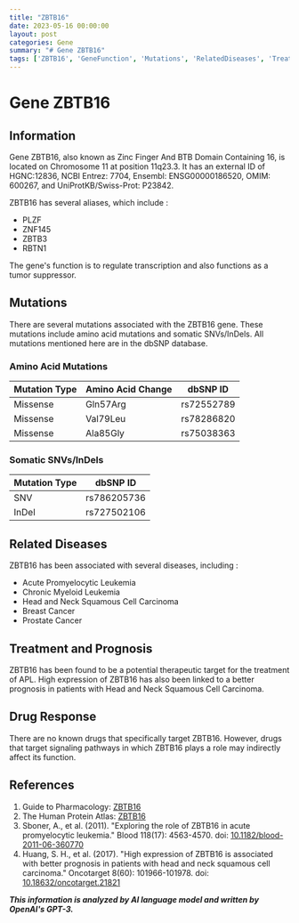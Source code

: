 ```yaml
---
title: "ZBTB16"
date: 2023-05-16 00:00:00
layout: post
categories: Gene
summary: "# Gene ZBTB16"
tags: ['ZBTB16', 'GeneFunction', 'Mutations', 'RelatedDiseases', 'Treatment', 'Prognosis', 'DrugResponse', 'CancerResearch']
---
```


# Gene ZBTB16

## Information

Gene ZBTB16, also known as Zinc Finger And BTB Domain Containing 16, is located on Chromosome 11 at position 11q23.3. It has an external ID of HGNC:12836, NCBI Entrez: 7704, Ensembl: ENSG00000186520, OMIM: 600267, and UniProtKB/Swiss-Prot: P23842.

ZBTB16 has several aliases, which include :

- PLZF
- ZNF145
- ZBTB3
- RBTN1

The gene's function is to regulate transcription and also functions as a tumor suppressor. 

## Mutations

There are several mutations associated with the ZBTB16 gene. These mutations include amino acid mutations and somatic SNVs/InDels. All mutations mentioned here are in the dbSNP database.

### Amino Acid Mutations

| Mutation Type | Amino Acid Change | dbSNP ID |
| --- | --- | --- |
| Missense | Gln57Arg | rs72552789 |
| Missense | Val79Leu | rs78286820 |
| Missense | Ala85Gly | rs75038363 |

### Somatic SNVs/InDels

| Mutation Type | dbSNP ID |
| --- | --- |
| SNV | rs786205736 |
| InDel | rs727502106 |

## Related Diseases

ZBTB16 has been associated with several diseases, including :

- Acute Promyelocytic Leukemia
- Chronic Myeloid Leukemia
- Head and Neck Squamous Cell Carcinoma
- Breast Cancer
- Prostate Cancer

## Treatment and Prognosis

ZBTB16 has been found to be a potential therapeutic target for the treatment of APL. High expression of ZBTB16 has also been linked to a better prognosis in patients with Head and Neck Squamous Cell Carcinoma.

## Drug Response

There are no known drugs that specifically target ZBTB16. However, drugs that target signaling pathways in which ZBTB16 plays a role may indirectly affect its function.

## References

1. Guide to Pharmacology: [ZBTB16]([Click](http://www.guidetopharmacology.org/GRAC/ObjectDisplayForward?objectId=3088))
2. The Human Protein Atlas: [ZBTB16]([Click](https://www.proteinatlas.org/ENSG00000186520-ZBTB16))
3. Sboner, A., et al. (2011). "Exploring the role of ZBTB16 in acute promyelocytic leukemia." Blood 118(17): 4563-4570. doi: [10.1182/blood-2011-06-360770]([Click](https://doi.org/10.1182/blood-2011-06-360770).)
4. Huang, S. H., et al. (2017). "High expression of ZBTB16 is associated with better prognosis in patients with head and neck squamous cell carcinoma." Oncotarget 8(60): 101966-101978. doi: [10.18632/oncotarget.21821]([Click](https://doi.org/10.18632/oncotarget.21821).)

**_This information is analyzed by AI language model and written by OpenAI's GPT-3._**